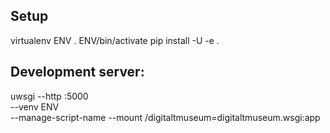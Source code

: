 
## Setup

virtualenv ENV
. ENV/bin/activate
pip install -U -e .

## Development server:

uwsgi --http :5000 \
    --venv ENV \
    --manage-script-name
    --mount /digitaltmuseum=digitaltmuseum.wsgi:app
